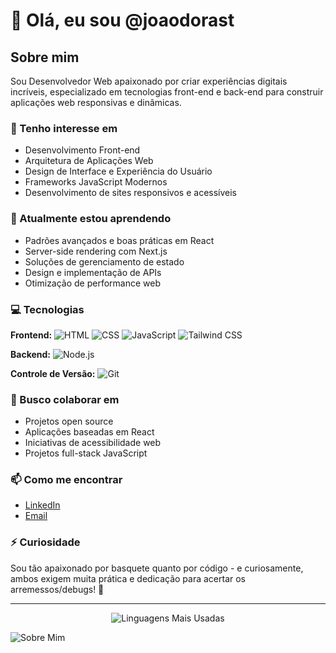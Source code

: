 # 👋 Olá, eu sou @joaodorast

## Sobre mim
Sou Desenvolvedor Web apaixonado por criar experiências digitais incríveis, especializado em tecnologias front-end e back-end para construir aplicações web responsivas e dinâmicas.

### 👀 Tenho interesse em
- Desenvolvimento Front-end
- Arquitetura de Aplicações Web
- Design de Interface e Experiência do Usuário
- Frameworks JavaScript Modernos
- Desenvolvimento de sites responsivos e acessíveis

### 🌱 Atualmente estou aprendendo
- Padrões avançados e boas práticas em React
- Server-side rendering com Next.js
- Soluções de gerenciamento de estado
- Design e implementação de APIs
- Otimização de performance web

### 💻 Tecnologias
**Frontend:** 
![HTML](https://img.shields.io/badge/HTML5-E34F26?style=flat&logo=html5&logoColor=ffffff)
![CSS](https://img.shields.io/badge/CSS3-1572B6?style=flat&logo=css3&logoColor=ffffff)
![JavaScript](https://img.shields.io/badge/JavaScript-F7DF1E?style=flat&logo=javascript&logoColor=000000)
![Tailwind CSS](https://img.shields.io/badge/TailwindCSS-06B6D4?style=flat&logo=tailwind-css&logoColor=ffffff)

**Backend:** 
![Node.js](https://img.shields.io/badge/Node.js-339933?style=flat&logo=node.js&logoColor=ffffff)

**Controle de Versão:** 
![Git](https://img.shields.io/badge/Git-F05032?style=flat&logo=git&logoColor=ffffff)

### 💞️ Busco colaborar em
- Projetos open source
- Aplicações baseadas em React
- Iniciativas de acessibilidade web
- Projetos full-stack JavaScript

### 📫 Como me encontrar
- [LinkedIn](https://www.linkedin.com/in/joao-pedro-santos-e-silva-12b037331/)
- [Email](mailto:joaopedrosantosesilva13@gmail.com)

### ⚡ Curiosidade
Sou tão apaixonado por basquete quanto por código - e curiosamente, ambos exigem muita prática e dedicação para acertar os arremessos/debugs! 🏀

---

<div align="center">
  <img src="https://github-readme-stats.vercel.app/api/top-langs/?username=joaodorast&layout=compact&theme=dark" alt="Linguagens Mais Usadas" />
</div>

![Sobre Mim](https://raw.githubusercontent.com/7oSkaaa/7oSkaaa/main/Images/about_me.gif)
